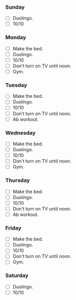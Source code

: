 ### Sunday

- [ ] Duolingo.
- [ ] 10/10

### Monday

- [ ] Make the bed.
- [ ] Duolingo.
- [ ] 10/10
- [ ] Don't turn on TV until noon.
- [ ] Gym.

### Tuesday

- [ ] Make the bed.
- [ ] Duolingo.
- [ ] 10/10
- [ ] Don't turn on TV until noon.
- [ ] Ab workout.

### Wednesday

- [ ] Make the bed.
- [ ] Duolingo.
- [ ] 10/10
- [ ] Don't turn on TV until noon.
- [ ] Gym.

### Thursday

- [ ] Make the bed.
- [ ] Duolingo.
- [ ] 10/10
- [ ] Don't turn on TV until noon.
- [ ] Ab workout.

### Friday

- [ ] Make the bed.
- [ ] Duolingo.
- [ ] 10/10
- [ ] Don't turn on TV until noon.
- [ ] Gym.

### Saturday

- [ ] Duolingo.
- [ ] 10/10